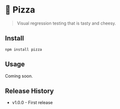 🍕 Pizza
==============

> Visual regression testing that is tasty and cheesy.


## Install

```console
npm install pizza
```


## Usage

Coming soon.


## Release History

* v1.0.0 - First release
